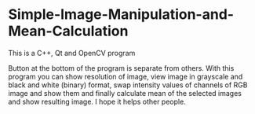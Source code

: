 # Simple-Image-Manipulation-and-Mean-Calculation
This is a C++, Qt and OpenCV program

Button at the bottom of the program is separate from others. With this program you can show resolution of image,
  view image in grayscale and black and white (binary) format, swap intensity values of channels of RGB image and show them
  and finally calculate mean of the selected images and show resulting image. I hope it helps other people.
